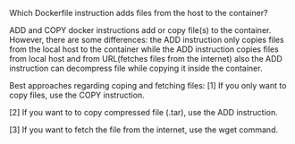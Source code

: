 Which Dockerfile instruction adds files from the host to the container?

ADD and COPY docker instructions add or copy file(s) to the container. However, there are some differences: the ADD instruction only copies files from the local host to the container while the ADD instruction copies files from local host and from URL(fetches files from the internet) also the ADD instruction can decompress file while copying it inside the container.

Best approaches regarding coping and fetching files:
[1] If you only want to copy files, use the COPY instruction.

[2] If you want to to copy compressed file (.tar), use the ADD instruction.

[3] If you want to fetch the file from the internet, use the wget command.